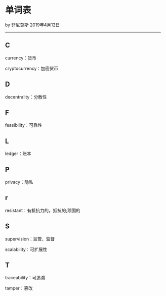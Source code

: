 # 单词表

by 菲尼莫斯 2019年4月12日

---

## C

currency：货币

cryptocurrency：加密货币

## D

decentrality：分散性

## F

feasibility：可靠性

## L

ledger：账本

## P

privacy：隐私

## r

resistant：有抵抗力的，抵抗的;顽固的

## S

supervision：监管、监督

scalability：可扩展性

## T

traceability：可追溯

tamper：篡改

